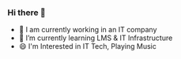 ### Hi there 👋

- 🔭 I am currently working in an IT company
- 🌱 I’m currently learning LMS & IT Infrastructure
- 😄 I'm Interested in IT Tech, Playing Music

<!--
**harlyciousID/harlyciousID** is a ✨ _special_ ✨ repository because its `README.md` (this file) appears on your GitHub profile.

Here are some ideas to get you started:

- 🔭 I’m currently working on ...
- 🌱 I’m currently learning ...
- 👯 I’m looking to collaborate on ...
- 🤔 I’m looking for help with ...
- 💬 Ask me about ...
- 📫 How to reach me: ...
- 😄 Pronouns: ...
- ⚡ Fun fact: ...
-->
